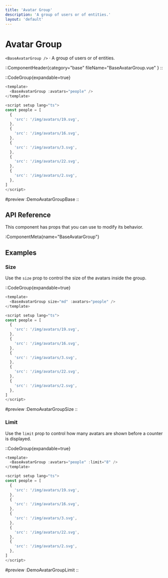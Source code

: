 ```yaml
---
title: 'Avatar Group'
description: 'A group of users or of entities.'
layout: 'default'
---
```


# Avatar Group

`<BaseAvatarGroup />` · A group of users or of entities.

::ComponentHeader{category="base" fileName="BaseAvatarGroup.vue" }
::

::CodeGroup{expandable=true}

```js [DemoAvatarGroupBase.vue]
<template>
  <BaseAvatarGroup :avatars="people" />
</template>

<script setup lang="ts">
const people = [
  {
    'src': '/img/avatars/19.svg',
  },
  {
    'src': '/img/avatars/16.svg',
  },
  {
    'src': '/img/avatars/3.svg',
  },
  {
    'src': '/img/avatars/22.svg',
  },
  {
    'src': '/img/avatars/2.svg',
  },
]
</script>
```

#preview
:DemoAvatarGroupBase
::

## API Reference

This component has props that you can use to modify its behavior.

:ComponentMeta{name="BaseAvatarGroup"}

## Examples

### Size

Use the `size` prop to control the size of the avatars inside the group.

::CodeGroup{expandable=true}

```js [DemoAvatarGroupSize.vue]
<template>
  <BaseAvatarGroup size="md" :avatars="people" />
</template>

<script setup lang="ts">
const people = [
  {
    'src': '/img/avatars/19.svg',
  },
  {
    'src': '/img/avatars/16.svg',
  },
  {
    'src': '/img/avatars/3.svg',
  },
  {
    'src': '/img/avatars/22.svg',
  },
  {
    'src': '/img/avatars/2.svg',
  },
]
</script>
```

#preview
:DemoAvatarGroupSize
::

### Limit

Use the `limit` prop to control how many avatars are shown before a counter is displayed.

::CodeGroup{expandable=true}

```js [DemoAvatarGroupLimit.vue]
<template>
  <BaseAvatarGroup :avatars="people" :limit="8" />
</template>

<script setup lang="ts">
const people = [
  {
    'src': '/img/avatars/19.svg',
  },
  {
    'src': '/img/avatars/16.svg',
  },
  {
    'src': '/img/avatars/3.svg',
  },
  {
    'src': '/img/avatars/22.svg',
  },
  {
    'src': '/img/avatars/2.svg',
  },
]
</script>
```

#preview
:DemoAvatarGroupLimit
::